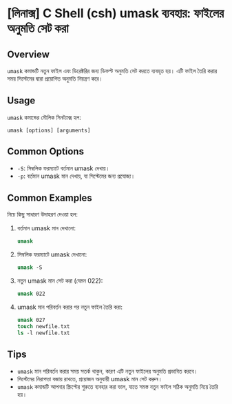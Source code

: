 # [লিনাক্স] C Shell (csh) umask ব্যবহার: ফাইলের অনুমতি সেট করা

## Overview
`umask` কমান্ডটি নতুন ফাইল এবং ডিরেক্টরির জন্য ডিফল্ট অনুমতি সেট করতে ব্যবহৃত হয়। এটি ফাইল তৈরি করার সময় সিস্টেমের দ্বারা প্রয়োগিত অনুমতি নিয়ন্ত্রণ করে।

## Usage
`umask` কমান্ডের মৌলিক সিনট্যাক্স হল:

```
umask [options] [arguments]
```

## Common Options
- `-S`: সিম্বলিক ফরম্যাটে বর্তমান umask দেখায়।
- `-p`: বর্তমান umask মান দেখায়, যা সিস্টেমের জন্য প্রযোজ্য।

## Common Examples
নিচে কিছু সাধারণ উদাহরণ দেওয়া হল:

1. বর্তমান umask মান দেখানো:
   ```csh
   umask
   ```

2. সিম্বলিক ফরম্যাটে umask দেখানো:
   ```csh
   umask -S
   ```

3. নতুন umask মান সেট করা (যেমন 022):
   ```csh
   umask 022
   ```

4. umask মান পরিবর্তন করার পর নতুন ফাইল তৈরি করা:
   ```csh
   umask 027
   touch newfile.txt
   ls -l newfile.txt
   ```

## Tips
- `umask` মান পরিবর্তন করার সময় সতর্ক থাকুন, কারণ এটি নতুন ফাইলের অনুমতি প্রভাবিত করবে।
- সিস্টেমের নিরাপত্তা বজায় রাখতে, প্রয়োজন অনুযায়ী umask মান সেট করুন।
- `umask` কমান্ডটি আপনার স্ক্রিপ্টের শুরুতে ব্যবহার করা ভাল, যাতে সমস্ত নতুন ফাইল সঠিক অনুমতি নিয়ে তৈরি হয়।